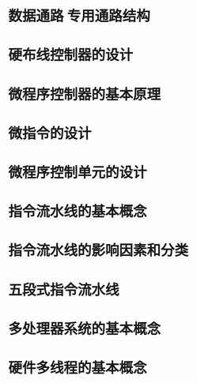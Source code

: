 # 数据通路 专用通路结构

# 硬布线控制器的设计

# 微程序控制器的基本原理

# 微指令的设计

# 微程序控制单元的设计

# 指令流水线的基本概念

# 指令流水线的影响因素和分类

# 五段式指令流水线

# 多处理器系统的基本概念

# 硬件多线程的基本概念
